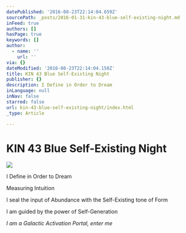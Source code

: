 ```yaml
---
datePublished: '2016-08-23T22:14:04.659Z'
sourcePath: _posts/2016-01-31-kin-43-blue-self-existing-night.md
inFeed: true
authors: []
hasPage: true
keywords: []
author:
  - name: ''
    url: ''
via: {}
dateModified: '2016-08-23T22:14:04.158Z'
title: KIN 43 Blue Self-Existing Night
publisher: {}
description: I Define in Order to Dream
inLanguage: null
inNav: false
starred: false
url: kin-43-blue-self-existing-night/index.html
_type: Article

---
```

# KIN 43 Blue Self-Existing Night
![](https://s3-us-west-2.amazonaws.com/the-grid-img/p/3c76e28c502e9598b72820c6055226249df13c3e.png)

I Define in Order to Dream

Measuring Intuition

I seal the input of Abundance with the Self-Existing tone of Form

I am guided by the power of Self-Generation 

_I am a Galactic Activation Portal, enter me_